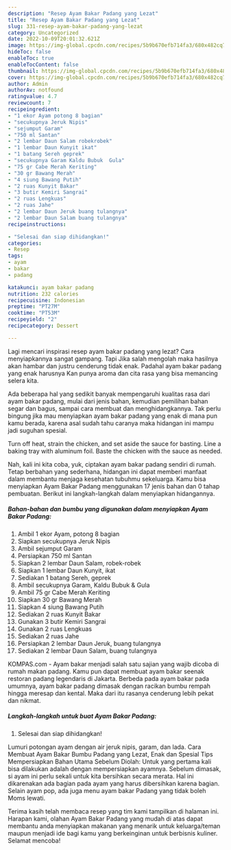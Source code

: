 ```yaml
---
description: "Resep Ayam Bakar Padang yang Lezat"
title: "Resep Ayam Bakar Padang yang Lezat"
slug: 331-resep-ayam-bakar-padang-yang-lezat
category: Uncategorized
date: 2022-10-09T20:01:32.621Z
image: https://img-global.cpcdn.com/recipes/5b9b670efb714fa3/680x482cq70/ayam-bakar-padang-foto-resep-utama.jpg
hideToc: false
enableToc: true
enableTocContent: false
thumbnail: https://img-global.cpcdn.com/recipes/5b9b670efb714fa3/680x482cq70/ayam-bakar-padang-foto-resep-utama.jpg
cover: https://img-global.cpcdn.com/recipes/5b9b670efb714fa3/680x482cq70/ayam-bakar-padang-foto-resep-utama.jpg
author: Admin
authorAv: notfound
ratingvalue: 4.7
reviewcount: 7
recipeingredient:
- "1 ekor Ayam potong 8 bagian"
- "secukupnya Jeruk Nipis"
- "sejumput Garam"
- "750 ml Santan"
- "2 lembar Daun Salam robekrobek"
- "1 lembar Daun Kunyit ikat"
- "1 batang Sereh geprek"
- "secukupnya Garam Kaldu Bubuk  Gula"
- "75 gr Cabe Merah Keriting"
- "30 gr Bawang Merah"
- "4 siung Bawang Putih"
- "2 ruas Kunyit Bakar"
- "3 butir Kemiri Sangrai"
- "2 ruas Lengkuas"
- "2 ruas Jahe"
- "2 lembar Daun Jeruk buang tulangnya"
- "2 lembar Daun Salam buang tulangnya"
recipeinstructions:

- "Selesai dan siap dihidangkan!"
categories:
- Resep
tags:
- ayam
- bakar
- padang

katakunci: ayam bakar padang 
nutrition: 232 calories
recipecuisine: Indonesian
preptime: "PT27M"
cooktime: "PT53M"
recipeyield: "2"
recipecategory: Dessert

---
```



Lagi mencari inspirasi resep ayam bakar padang yang lezat? Cara menyiapkannya sangat gampang. Tapi Jika salah mengolah maka hasilnya akan hambar dan justru cenderung tidak enak. Padahal ayam bakar padang yang enak harusnya Kan punya aroma dan cita rasa yang bisa memancing selera kita.


Ada beberapa hal yang sedikit banyak mempengaruhi kualitas rasa dari ayam bakar padang, mulai dari jenis bahan, kemudian pemilihan bahan segar dan bagus, sampai cara membuat dan menghidangkannya. Tak perlu bingung jika mau menyiapkan ayam bakar padang yang enak di mana pun kamu berada, karena asal sudah tahu caranya maka hidangan ini mampu jadi suguhan spesial.

Turn off heat, strain the chicken, and set aside the sauce for basting. Line a baking tray with aluminum foil. Baste the chicken with the sauce as needed.


Nah, kali ini kita coba, yuk, ciptakan ayam bakar padang sendiri di rumah. Tetap berbahan yang sederhana, hidangan ini dapat memberi manfaat dalam membantu menjaga kesehatan tubuhmu sekeluarga. Kamu bisa menyiapkan Ayam Bakar Padang menggunakan 17 jenis bahan dan 0 tahap pembuatan. Berikut ini langkah-langkah dalam menyiapkan hidangannya.

<!--inarticleads1-->

##### Bahan-bahan dan bumbu yang digunakan dalam menyiapkan Ayam Bakar Padang:

1. Ambil 1 ekor Ayam, potong 8 bagian
1. Siapkan secukupnya Jeruk Nipis
1. Ambil sejumput Garam
1. Persiapkan 750 ml Santan
1. Siapkan 2 lembar Daun Salam, robek-robek
1. Siapkan 1 lembar Daun Kunyit, ikat
1. Sediakan 1 batang Sereh, geprek
1. Ambil secukupnya Garam, Kaldu Bubuk &amp; Gula
1. Ambil 75 gr Cabe Merah Keriting
1. Siapkan 30 gr Bawang Merah
1. Siapkan 4 siung Bawang Putih
1. Sediakan 2 ruas Kunyit Bakar
1. Gunakan 3 butir Kemiri Sangrai
1. Gunakan 2 ruas Lengkuas
1. Sediakan 2 ruas Jahe
1. Persiapkan 2 lembar Daun Jeruk, buang tulangnya
1. Sediakan 2 lembar Daun Salam, buang tulangnya


KOMPAS.com - Ayam bakar menjadi salah satu sajian yang wajib dicoba di rumah makan padang. Kamu pun dapat membuat ayam bakar seenak restoran padang legendaris di Jakarta. Berbeda pada ayam bakar pada umumnya, ayam bakar padang dimasak dengan racikan bumbu rempah hingga meresap dan kental. Maka dari itu rasanya cenderung lebih pekat dan nikmat. 

<!--inarticleads2-->

##### Langkah-langkah untuk buat Ayam Bakar Padang:


1. Selesai dan siap dihidangkan!

Lumuri potongan ayam dengan air jeruk nipis, garam, dan lada. Cara Membuat Ayam Bakar Bumbu Padang yang Lezat, Enak dan Spesial Tips Mempersiapkan Bahan Utama Sebelum Diolah: Untuk yang pertama kali bisa dilakukan adalah dengan mempersiapkan ayamnya. Sebelum dimasak, si ayam ini perlu sekali untuk kita bersihkan secara merata. Hal ini dikarenakan ada bagian pada ayam yang harus dibersihkan karena bagian. Selain ayam pop, ada juga menu ayam bakar Padang yang tidak boleh Moms lewati. 

Terima kasih telah membaca resep yang tim kami tampilkan di halaman ini. Harapan kami, olahan Ayam Bakar Padang yang mudah di atas dapat membantu anda menyiapkan makanan yang menarik untuk keluarga/teman maupun menjadi ide bagi kamu yang berkeinginan untuk berbisnis kuliner. Selamat mencoba!
